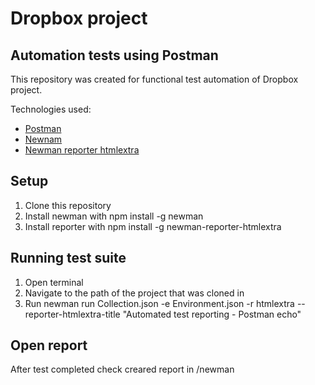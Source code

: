# Dropbox project

## Automation tests using Postman

This repository was created for functional test automation of Dropbox project.

Technologies used:
- [Postman](https://www.postman.com/)
- [Newnam](https://www.npmjs.com/package/newman)
- [Newman reporter htmlextra](https://www.npmjs.com/package/newman-reporter-htmlextra)

## Setup

1. Clone this repository
2. Install newman with npm install -g newman
3. Install reporter with npm install -g newman-reporter-htmlextra

## Running test suite
1. Open terminal
2. Navigate to the path of the project that was cloned in
3. Run newman run Collection.json -e Environment.json -r htmlextra --reporter-htmlextra-title "Automated test reporting - Postman echo"

## Open report
After test completed check creared report in /newman